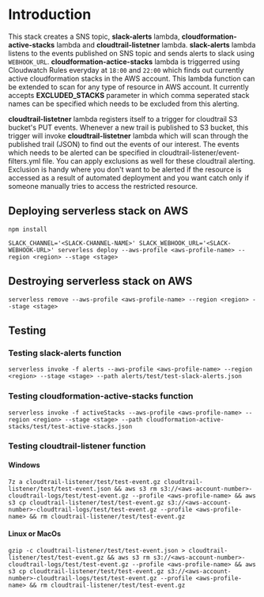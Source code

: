 # Introduction
This stack creates a SNS topic, **slack-alerts** lambda, **cloudformation-active-stacks** lambda and **cloudtrail-listetner** lambda. **slack-alerts** lambda listens to the events published on SNS topic and sends alerts to slack using `WEBHOOK_URL`. **cloudformation-actice-stacks** lambda is triggerred using Cloudwatch Rules everyday at `18:00` and `22:00` which finds out currently active cloudformation stacks in the AWS account. This lambda function can be extended to scan for any type of resource in AWS account. It currently accepts **EXCLUDED_STACKS** parameter in which comma seperated stack names can be specified which needs to be excluded from this alerting.

**cloudtrail-listetner** lambda registers itself to a trigger for cloudtrail S3 bucket's PUT events. Whenever a new trail is published to S3 bucket, this trigger will invoke **cloudtrail-listetner** lambda which will scan through the published trail (JSON) to find out the events of our interest. The events which needs to be alerted can be specified in cloudtrail-listener/event-filters.yml file. You can apply exclusions as well for these cloudtrail alerting. Exclusion is handy where you don't want to be alerted if the resource is accessed as a result of automated deployment and you want catch only if someone manually tries to access the restricted resource.

## Deploying serverless stack on AWS

```
npm install

SLACK_CHANNEL='<SLACK-CHANNEL-NAME>' SLACK_WEBHOOK_URL='<SLACK-WEBHOOK-URL>' serverless deploy --aws-profile <aws-profile-name> --region <region> --stage <stage>
```

## Destroying serverless stack on AWS
```
serverless remove --aws-profile <aws-profile-name> --region <region> --stage <stage>
```

## Testing
### Testing slack-alerts function
```
serverless invoke -f alerts --aws-profile <aws-profile-name> --region <region> --stage <stage> --path alerts/test/test-slack-alerts.json
```

### Testing cloudformation-active-stacks function
```
serverless invoke -f activeStacks --aws-profile <aws-profile-name> --region <region> --stage <stage> --path cloudformation-active-stacks/test/test-active-stacks.json
```

### Testing cloudtrail-listener function
#### Windows
```
7z a cloudtrail-listener/test/test-event.gz cloudtrail-listener/test/test-event.json && aws s3 rm s3://<aws-account-number>-cloudtrail-logs/test/test-event.gz --profile <aws-profile-name> && aws s3 cp cloudtrail-listener/test/test-event.gz s3://<aws-account-number>-cloudtrail-logs/test/test-event.gz --profile <aws-profile-name> && rm cloudtrail-listener/test/test-event.gz
```

#### Linux or MacOs
```
gzip -c cloudtrail-listener/test/test-event.json > cloudtrail-listener/test/test-event.gz && aws s3 rm s3://<aws-account-number>-cloudtrail-logs/test/test-event.gz --profile <aws-profile-name> && aws s3 cp cloudtrail-listener/test/test-event.gz s3://<aws-account-number>-cloudtrail-logs/test/test-event.gz --profile <aws-profile-name> && rm cloudtrail-listener/test/test-event.gz
```